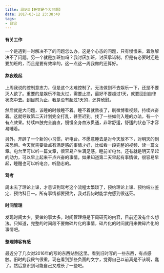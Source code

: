 ```yaml
---
title: 周记3【睡觉是个大问题】
date: 2017-03-12 23:38:40
tags:
- 日记
---
```


#### 有关工作

一个是遇到一时解决不了的问题怎么办，这是个心态的问题，只有慢慢来，着急解决不了问题。另一个就是加班加吗？我讨厌加班，讨厌承诺制。但是有必要时还是要加班的，而且是要有效率的，这一点这一周我做的还算好。

#### 熬夜晚起

上周我说的控制意志力，但是这个太难控制了。无法做到不去娱乐一下，还是不要灭人欲了。重要的是娱乐不能太过，需要止损，最好不要超过1天，就要回到自律状态中去。到目前为止，我是没有超过1天的，还算欣慰。

然后就是大问题，该睡的时候睡不着。睡不着就熬夜了，刷微博看视频，持续兴奋着。这就导致第二天计划完全打乱，甚至迟到。找了一些如何入睡的办法，有一个有点效果。持续四肢完全崩直，慢慢全身血液贯通，非常舒适，舒适的状态下才容易睡着。

另外，开辟了一个新的小习惯，听电台。不愿意睡去是对今天放不下，对明天的到来恐惧。今天就需要做点有满足感的事情才好，比如看一段完整的视频、读一篇文章。电台里可以听一篇文章，很容易产生满足感，睡前听电台。还有就是明天早起的动力，可以早上起来干点兴奋的事情。如果知道第二天早起有事情做，很容易早起，睡醒也可以听电台，听励志的。

#### 驾考

周末去了理论上课，才意识到驾考这个流程太繁琐了，预约理论上课、预约结业鉴定、预约科目一。所有事情都要预约，我对我何时能学完感到很迷茫。

#### 时间管理

发现时间太少，要做的事太多。时间管理将是下周研究的内容，目前还没有什么想法。只知道，完整的时间段不要做碎片化的事情，碎片化的时间就用来做碎片化的事情吧。

#### 整理博客有感

最近分了几次对2016年的写的东西贴到这里。看到旧时写的一些东西，有点感触。旧时的我戾气很重，现在看到那些负面的文字，觉得自己以前真是不该啊，蠢了。然后意识到可能自己又成长了一些吧。
